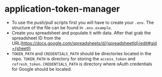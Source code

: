 # application-token-manager

- To use the push/pull scripts first you will have to create your `.env`. The structure of the file can be found in `.env.example`. 
- Create you spreadsheet and populate it with data. After that grab the spreadsheet ID from the URL(https://docs.google.com/spreadsheets/d/{spreadsheetId}/edit#gid={sheetI}
- `TOKEN_PATH` and `CREDENTIALS_PATH` should be directories located in the repo. `TOKEN_PATH` is directory for storing the `access_token` and `refresh_token`. `CREDENTIALS_PATH` is directory where oAuth credentials for Google should be located.
